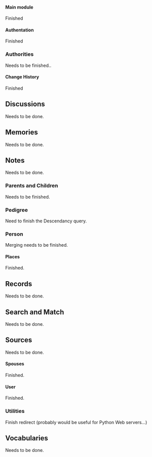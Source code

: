 #### Main module

Finished

#### Authentation

Finished

### Authorities

Needs to be finished..

#### Change History

Finished

## Discussions

Needs to be done.

## Memories

Needs to be done.

## Notes

Needs to be done.

### Parents and Children

Needs to be finished.

### Pedigree

Need to finish the Descendancy query.

### Person

Merging needs to be finished.

#### Places

Finished.

## Records

Needs to be done.

## Search and Match

Needs to be done.

## Sources

Needs to be done.

#### Spouses

Finished.

#### User

Finished.

### Utilities

Finish redirect (probably would be useful for Python Web servers...)

## Vocabularies

Needs to be done.
